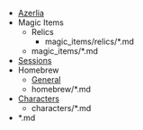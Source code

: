 - [Azerlia](index.md)
- Magic Items
    - Relics
        - magic_items/relics/*.md
    - magic_items/*.md
- [Sessions](sessions/)
- Homebrew
    - [General](homebrew/general.md)
    - homebrew/*.md
- [Characters](characters/index.md)
    - characters/*.md
- *.md
